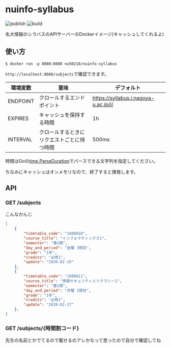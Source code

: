 # nuinfo-syllabus

![publish](https://github.com/nu50218/nuinfo-syllabus/workflows/Publish%20Docker%20image/badge.svg)
![build](https://github.com/nu50218/nuinfo-syllabus/workflows/Build%20Docker%20image/badge.svg)

名大情報のシラバスのAPIサーバーのDockerイメージ(キャッシュしてくれるよ)

## 使い方

`$ docker run -p 8080:8080 nu50218/nuinfo-syllabus`

`http://localhost:8080/subjects`で確認できます。

| 環境変数     | 意味                    | デフォルト                                |
| -- | -- | -- |
| ENDPOINT | クロールするエンドポイント         | https://syllabus.i.nagoya-u.ac.jp/i/ |
| EXPIRES  | キャッシュを保持する時間          | 1h                                   |
| INTERVAL | クロールするときにリクエストごとに待つ時間 | 500ms                                     |

時間はGoの[time.ParseDuration](https://golang.org/pkg/time/#ParseDuration)でパースできる文字列を指定してください。

ちなみにキャッシュはオンメモリなので、終了すると揮発します。

## API

### GET /subjects

こんなかんじ

```json
[
    {
        "timetable_code": "1000010",
        "course_title": "インフォマティックス1",
        "semester": "春2期",
        "day_and_period": "金曜 3限目",
        "grade": "1年",
        "credits": "必修1",
        "update": "2020-02-18"
    },
    {
        "timetable_code": "1000011",
        "course_title": "情報セキュリティとリテラシー1",
        "semester": "春1期",
        "day_and_period": "月曜 1限目",
        "grade": "1年",
        "credits": "必修1",
        "update": "2020-02-27"
    },
]
```

### GET /subjects/{時間割コード}

先生の名前とかでてるので載せるのアレかなって思ったので自分で確認してね
